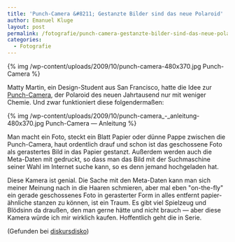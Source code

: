 ```yaml
---
title: 'Punch-Camera &#8211; Gestanzte Bilder sind das neue Polaroid'
author: Emanuel Kluge
layout: post
permalink: /fotografie/punch-camera-gestanzte-bilder-sind-das-neue-polaroid/
categories:
  - Fotografie
---
```


{% img /wp-content/uploads/2009/10/punch-camera-480x370.jpg Punch-Camera %}

Matty Martin, ein Design-Student aus San Francisco, hatte die Idee zur [Punch-Camera][punch_camera], der Polaroid des neuen Jahrtausend nur mit weniger Chemie. Und zwar funktioniert diese folgendermaßen:

{% img /wp-content/uploads/2009/10/punch-camera_-_anleitung-480x370.jpg Punch-Camera &mdash; Anleitung %}

Man macht ein Foto, steckt ein Blatt Papier oder dünne Pappe zwischen die Punch-Camera, haut ordentlich drauf und schon ist das geschossene Foto als gerastertes Bild in das Papier gestanzt. Außerdem werden auch die Meta-Daten mit gedruckt, so dass man das Bild mit der Suchmaschine seiner Wahl im Internet suche kann, so es denn jemand hochgeladen hat.

Diese Kamera ist genial. Die Sache mit den Meta-Daten kann man sich meiner Meinung nach in die Haaren schmieren, aber mal eben "on-the-fly" ein gerade geschossenes Foto in gerasterter Form in alles entfernt papier-ähnliche stanzen zu können, ist ein Traum. Es gibt viel Spielzeug und Blödsinn da draußen, den man gerne hätte und nicht brauch &mdash; aber diese Kamera würde ich mir wirklich kaufen. Hoffentlich geht die in Serie.

(Gefunden bei [diskursdisko][diskursdisko])

[punch_camera]: http://www.coroflot.com/public/individual_set.asp?from_url=true&#038;individual_id=258968&#038;set_id=327969&#038;
[diskursdisko]: http://www.diskursdisko.de/2009/10/punch/
